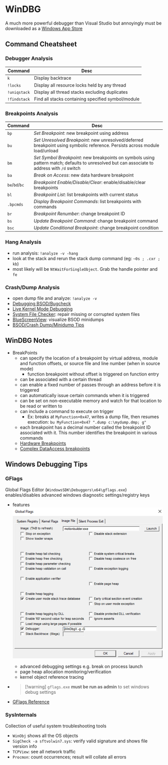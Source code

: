 # WinDBG

A much more powerful debugger than Visual Studio but annoyingly must be downloaded as a [Windows App Store](https://www.microsoft.com/en-us/p/windbg-preview/9pgjgd53tn86?activetab=pivot:overviewtab)

## Command Cheatsheet

### Debugger Analysis

|Command|Desc|
|-------|----|
|`k`|Display backtrace|
|`!locks`|Display all resource locks held by any thread|
|`!uniqstack`|Display all thread stacks excluding duplicates|
|`!findstack`|Find all stacks containing specified symbol/module|

### Breakpoints Analysis

|Command|Desc|
|-------|----|
|`bp`|_Set Breakpoint_: new breakpoint using address|
|`bu`|_Set Unresolved Breakpoint_: new unresolved/deferred breakpoint using symbolic reference. Persists across module load/unload|
|`bm`|_Set Symbol Breakpoint_: new breakpoints on symbols using pattern match; defaults to unresolved but can associate to address with `/d` switch|
|`ba`|_Break on Access_: new data hardware breakpoint|
|`be`/`bd`/`bc`|_Breakpoint Enable/Disable/Clear_: enable/disable/clear breakpoints|
|`bl`|_Breakpoint List_: list breakpoints with current status|
|`.bpcmds`|_Display Breakpoint Commands_: list breakpoints with commands|
|`br`|_Breakpoint Renumber_: change breakpoint ID|
|`bs`|_Update Breakpoint Command_: change breakpoint command|
|`bsc`|_Update Conditional Breakpoint_: change breakpoint condition|

### Hang Analysis

- run analysis: `!analyze -v -hang`
- look at the stack and rerun the stack dump command (eg: `~0s ; .cxr ; kb`)
- most likely will be `NtWaitForSingleObject`.  Grab the handle pointer and `fe`

### Crash/Dump Analysis

- open dump file and analyze: `!analyze -v`
- [Debugging BSOD/Bugcheck](https://docs.microsoft.com/en-us/windows-hardware/drivers/debugger/index)
- [Live Kernel Mode Debugging](https://docs.microsoft.com/en-us/windows-hardware/drivers/debugger/performing-local-kernel-debugging)
- [System File Checker](https://docs.microsoft.com/en-us/windows-server/administration/windows-commands/sfc): repair missing or corrupted system files
- [BlueScreenView](http://www.nirsoft.net/utils/blue_screen_view.html): visualize BSOD minidumps
- [BSOD/Crash Dump/Minidump Tips](https://www.sysnative.com/forums/bsod-kernel-dump-analysis-debugging-information/284-bsod-method-tips.html)

## WinDBG Notes

- BreakPoints
  - can specify the location of a breakpoint by virtual address, module and function offsets, or source file and line number (when in source mode)
    - function breakpoint without offset is triggered on function entry
  - can be associated with a certain thread
  - can enable a fixed number of passes through an address before it is triggered
  - can automatically issue certain commands when it is triggered
  - can be set on non-executable memory and watch for that location to be read or written to
  - can include a command to execute on trigger
    - Ex: breaks at `MyFunction+0x47`, writes a dump file, then resumes execution: `bu MyFunction+0x47 ".dump c:\mydump.dmp; g"`
  - each breakpoint has a decimal number called the breakpoint ID associated with it. This number identifies the breakpoint in various commands
  - [Hardware Breakpoints](https://docs.microsoft.com/en-us/windows-hardware/drivers/debugger/methods-of-controlling-breakpoints)
  - [Complex DataAccess breakpoints](https://docs.microsoft.com/en-us/windows-hardware/drivers/debugger/ba--break-on-access)

## Windows Debugging Tips

### GFlags

Global Flags Editor (`WindowsSDK\Debuggers\x64\gflags.exe`) enables/disables advanced windows diagnostic settings/registry keys

- features
  ![](../_assets/gflags-screenshot.png)
  - advanced debugging settings e.g. break on process launch
  - page heap allocation monitoring/verification
  - kernel object reference tracing
- 
   > 
   > \[!warning\] `gflags.exe` **must be run as admin** to set windows debug settings

- [GFlags Reference](https://docs.microsoft.com/en-us/windows-hardware/drivers/debugger/gflags)

### SysInternals

Collection of useful system troubleshooting tools

- `WinObj` shows all the OS objects
- `SigCheck -a sftvolwin7.sys`: verify valid signature and shows file version info
- `TCPView`: see all network traffic
- `Procmon`: count occurrences; result will collate all errors
